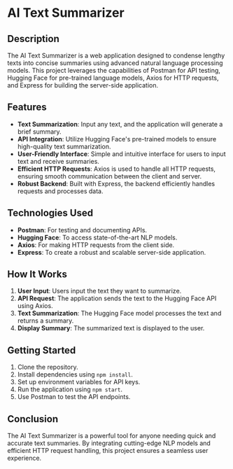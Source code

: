 # AI Text Summarizer

## Description
The AI Text Summarizer is a web application designed to condense lengthy texts into concise summaries using advanced natural language processing models. This project leverages the capabilities of Postman for API testing, Hugging Face for pre-trained language models, Axios for HTTP requests, and Express for building the server-side application.

## Features
- **Text Summarization**: Input any text, and the application will generate a brief summary.
- **API Integration**: Utilize Hugging Face's pre-trained models to ensure high-quality text summarization.
- **User-Friendly Interface**: Simple and intuitive interface for users to input text and receive summaries.
- **Efficient HTTP Requests**: Axios is used to handle all HTTP requests, ensuring smooth communication between the client and server.
- **Robust Backend**: Built with Express, the backend efficiently handles requests and processes data.

## Technologies Used
- **Postman**: For testing and documenting APIs.
- **Hugging Face**: To access state-of-the-art NLP models.
- **Axios**: For making HTTP requests from the client side.
- **Express**: To create a robust and scalable server-side application.

## How It Works
1. **User Input**: Users input the text they want to summarize.
2. **API Request**: The application sends the text to the Hugging Face API using Axios.
3. **Text Summarization**: The Hugging Face model processes the text and returns a summary.
4. **Display Summary**: The summarized text is displayed to the user.

## Getting Started
1. Clone the repository.
2. Install dependencies using `npm install`.
3. Set up environment variables for API keys.
4. Run the application using `npm start`.
5. Use Postman to test the API endpoints.

## Conclusion
The AI Text Summarizer is a powerful tool for anyone needing quick and accurate text summaries. By integrating cutting-edge NLP models and efficient HTTP request handling, this project ensures a seamless user experience.
